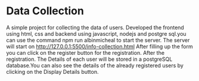 # Data Collection


A simple project for collecting the data of users. Developed the frontend using html, css and backend using javascript, nodejs and postgre sql.you can use the command npm run albinmicheal to start the server. The server will start on http://127.0.0.1:5500/info-collection.html After filling up the form you can click on the register button for the registration. After the registration. The Details of each user will be stored in a postgreSQL database.You can also see the details of the already registered users by clicking on the Display Details button. 
